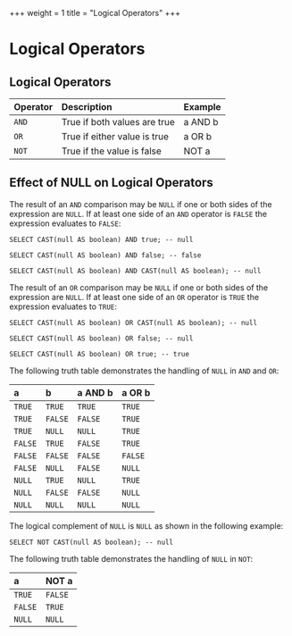 +++
weight = 1
title = "Logical Operators"
+++

Logical Operators
=================

Logical Operators
-----------------

| Operator | Description                  | Example |
| :------- | :--------------------------- | :------ |
| `AND`    | True if both values are true | a AND b |
| `OR`     | True if either value is true | a OR b  |
| `NOT`    | True if the value is false   | NOT a   |

Effect of NULL on Logical Operators
-----------------------------------

The result of an `AND` comparison may be `NULL` if one or both sides of the expression are `NULL`. If at least one side of an `AND` operator is `FALSE` the expression evaluates to `FALSE`:

    SELECT CAST(null AS boolean) AND true; -- null
    
    SELECT CAST(null AS boolean) AND false; -- false
    
    SELECT CAST(null AS boolean) AND CAST(null AS boolean); -- null

The result of an `OR` comparison may be `NULL` if one or both sides of the expression are `NULL`. If at least one side of an `OR` operator is `TRUE` the expression evaluates to `TRUE`:

    SELECT CAST(null AS boolean) OR CAST(null AS boolean); -- null
    
    SELECT CAST(null AS boolean) OR false; -- null
    
    SELECT CAST(null AS boolean) OR true; -- true

The following truth table demonstrates the handling of `NULL` in `AND` and `OR`:

 

| a       | b       | a AND b | a OR b  |
| :------ | :------ | :------ | :------ |
| `TRUE`  | `TRUE`  | `TRUE`  | `TRUE`  |
| `TRUE`  | `FALSE` | `FALSE` | `TRUE`  |
| `TRUE`  | `NULL`  | `NULL`  | `TRUE`  |
| `FALSE` | `TRUE`  | `FALSE` | `TRUE`  |
| `FALSE` | `FALSE` | `FALSE` | `FALSE` |
| `FALSE` | `NULL`  | `FALSE` | `NULL`  |
| `NULL`  | `TRUE`  | `NULL`  | `TRUE`  |
| `NULL`  | `FALSE` | `FALSE` | `NULL`  |
| `NULL`  | `NULL`  | `NULL`  | `NULL`  |

 

The logical complement of `NULL` is `NULL` as shown in the following example:

    SELECT NOT CAST(null AS boolean); -- null

The following truth table demonstrates the handling of `NULL` in `NOT`:

| a       | NOT a   |
| :------ | :------ |
| `TRUE`  | `FALSE` |
| `FALSE` | `TRUE`  |
| `NULL`  | `NULL`  |